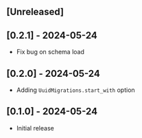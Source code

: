 ## [Unreleased]

## [0.2.1] - 2024-05-24

- Fix bug on schema load

## [0.2.0] - 2024-05-24

- Adding `UuidMigrations.start_with` option

## [0.1.0] - 2024-05-24

- Initial release
